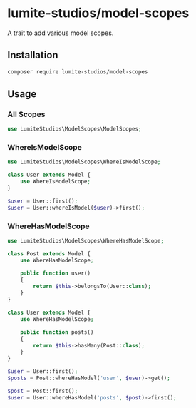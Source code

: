 # lumite-studios/model-scopes
A trait to add various model scopes.

## Installation
```bash
composer require lumite-studios/model-scopes
```

## Usage
### All Scopes
```php
use LumiteStudios\ModelScopes\ModelScopes;
```

### WhereIsModelScope
```php
use LumiteStudios\ModelScopes\WhereIsModelScope;

class User extends Model {
    use WhereIsModelScope;
}
```
```php
$user = User::first();
$user = User::whereIsModel($user)->first();
```

### WhereHasModelScope
```php
use LumiteStudios\ModelScopes\WhereHasModelScope;

class Post extends Model {
    use WhereHasModelScope;

    public function user()
    {
        return $this->belongsTo(User::class);
    }
}

class User extends Model {
    use WhereHasModelScope;

    public function posts()
    {
        return $this->hasMany(Post::class);
    }
}
```
```php
$user = User::first();
$posts = Post::whereHasModel('user', $user)->get();

$post = Post::first();
$user = User::whereHasModel('posts', $post)->first();
```

